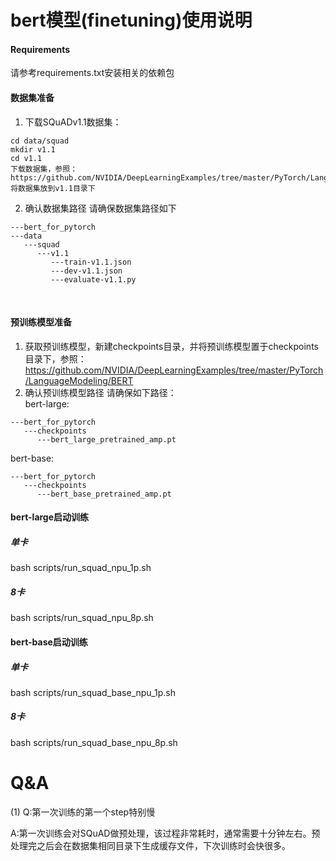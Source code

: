 # bert模型(finetuning)使用说明

#### Requirements
请参考requirements.txt安装相关的依赖包

#### 数据集准备

1. 下载SQuADv1.1数据集：

```
cd data/squad
mkdir v1.1
cd v1.1
下载数据集，参照：https://github.com/NVIDIA/DeepLearningExamples/tree/master/PyTorch/LanguageModeling/BERT
将数据集放到v1.1目录下
```

2. 确认数据集路径
    请确保数据集路径如下

```
---bert_for_pytorch
---data
   ---squad
      ---v1.1
         ---train-v1.1.json
         ---dev-v1.1.json
         ---evaluate-v1.1.py
```

​     

#### 预训练模型准备
1. 获取预训练模型，新建checkpoints目录，并将预训练模型置于checkpoints目录下，参照：https://github.com/NVIDIA/DeepLearningExamples/tree/master/PyTorch/LanguageModeling/BERT
2. 确认预训练模型路径
请确保如下路径：  
bert-large:
```
---bert_for_pytorch
   ---checkpoints
      ---bert_large_pretrained_amp.pt
```
bert-base:
```
---bert_for_pytorch
   ---checkpoints
      ---bert_base_pretrained_amp.pt
```


#### bert-large启动训练

##### 单卡

bash scripts/run_squad_npu_1p.sh 

##### 8卡
bash scripts/run_squad_npu_8p.sh


#### bert-base启动训练

##### 单卡

bash scripts/run_squad_base_npu_1p.sh 

##### 8卡
bash scripts/run_squad_base_npu_8p.sh


# Q&A

(1) Q:第一次训练的第一个step特别慢

​      A:第一次训练会对SQuAD做预处理，该过程非常耗时，通常需要十分钟左右。预处理完之后会在数据集相同目录下生成缓存文件，下次训练时会快很多。






